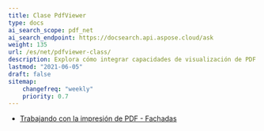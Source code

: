 ```yaml
---
title: Clase PdfViewer
type: docs
ai_search_scope: pdf_net
ai_search_endpoint: https://docsearch.api.aspose.cloud/ask
weight: 135
url: /es/net/pdfviewer-class/
description: Explora cómo integrar capacidades de visualización de PDF en aplicaciones .NET utilizando la clase PDFViewer de Aspose.PDF.
lastmod: "2021-06-05"
draft: false
sitemap:
    changefreq: "weekly"
    priority: 0.7
---
```

- [Trabajando con la impresión de PDF - Fachadas](/pdf/es/net/working-with-pdf-printing-facades/)